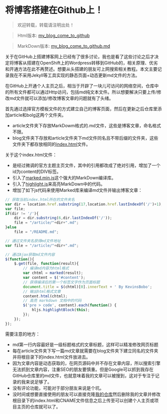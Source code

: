 # 将博客搭建在Github上！

> 欢迎转载，转载请注明出处！

> Html版本: [my\_blog\_come\_to\_github](http://kevins.pro/blog/my_blog_come_to_github/)

> MarkDown版本: [my\_blog\_come\_to\_github.md](http://github.com/KevinsBobo/KevinsBobo.github.io/blob/master/article/my_blog_come_to_github.md)

关于在GitHub上搭建博客网上已经有了很多讨论，我也是看了这些讨论之后才决定将博客从搭建在OpenShift上的Wordpress转移到GitHub的，相关原理、优劣和开通方法在此不再赘述。想要从头搭建的朋友可上网搜索相关教程。本文主要记录我在不采用Jekyll等工具实现的静态页面+动态更新md文件的方法。

在GitHub上开通个人主页之后，相当于开辟了一块儿可访问的网络空间，仓库中的所有文件都可以通过Http访问，包括md纯文本文件。所以想要解决只要上传/修改md文件就可以添加/修改博客文章的问题就有了头绪。

首先通过选择官方模板文件的方式建立自己的博客页面，然后在更新之后仓库里添加article和bolg这两个文件夹。
+ article文件夹下存放MarkDowm格式的.md文件，这些是博客文章，命名格式不限。
+ blog文件夹下存放和article文件夹下md文件同名且不带后缀的文件夹，这些文件夹下都存放相同的[index.html](http://github.com/KevinsBobo/KevinsBobo.github.io/blob/master/index.html)文件。

关于这个index.html文件：
+ 是经过微调的官方主题主页文件，其中的引用都改成了绝对引用，增加了一个id为content的DIV标签。
+ 引入了[marked.min.js](http://github.com/chjj/marked/marked.min.js)这个强大的MarkDown编译库。
+ 引入了[highlight.js](http://highlightjs.org)来高亮MarkDown中的代码。
+ 增加了如下js代码来使用Marked库来编译md文件并输出博客文章：

```js
// 获取当前index.html所在的文件夹名
var dir = location.href.substring(17,location.href.lastIndexOf('/')+1);
var file;
if(dir != '/'){
	dir = dir.substring(6,dir.lastIndexOf('/'));
	file = "/article/"+dir+".md";
}else
	file = "/README.md";

// 通过文件夹名获得md文件地址
var file = "/article/"+dir+".md";

// 通过Ajax获取md文件内容
$(function(){
	$.get(file, function(result){
		// 编译md内容为html格式
		var chtml = marked(result);
		var content = $('#content');
		// 获得编译后的第一个标签文字作为页面标题
		document.title = $(chtml)[0].innerText + ' By KevinsBobo';
		// 输出html格式文章
		content.html(chtml);
		// 高亮 markdown 文档中的代码
		$('pre > code', content).each(function() {
			hljs.highlightBlock(this);
		});
	});
});
```

需要注意的地方：
+ md第一行内容最好是一级标题格式的文章标题，这样可以精准修改网页标题
+ 每在article文件夹下写一篇md文章就需要在blog文件夹下建立同名的文件夹并将根目录下的index.html文件放进去。
+ 因为文章内容是动态获取的，在网页源码中并不存在文章内容，所以搜索引擎无法抓到文章内容，注重SEO的朋友要慎重。但是Google可以抓到我存在GitHub仓库里的md文件，也就意味着我的文章可以被搜到，这对于专注于记录的我来说足够了。
+ 没有评论功能，可能对于部分朋友来说是个坑。
+ 没时间或想要直接使用的朋友可以直接克隆[我的仓库](http://github.com/KevinsBobo/KevinsBobo.github.io/)然后删除我的文章并修改根目录下的index.html和CNAME文件信息之后上传至可以创建个人主页或项目主页的仓库就可以了。
